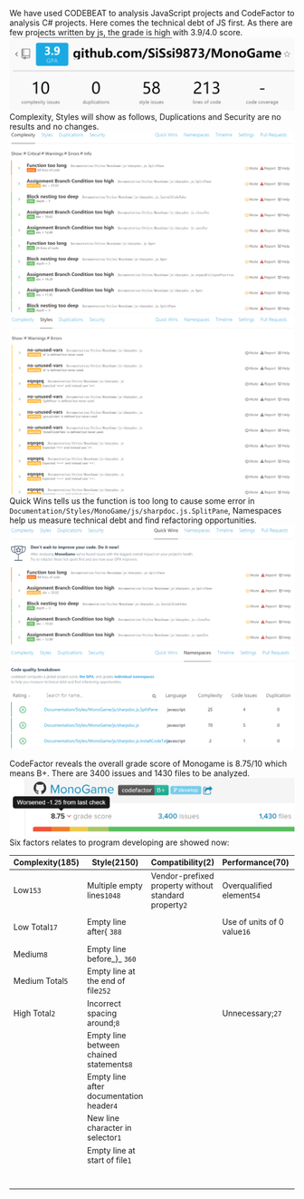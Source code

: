 We have used CODEBEAT to analysis JavaScript projects and CodeFactor to analysis C# projects. Here comes the technical debt of JS first. As there are few projects written by js, the grade is high with 3.9/4.0 score. ![cbgpa](https://github.com/ruanti2018-1/zy1-monogame/blob/master/technicaldebt/CBGPA.png)
Complexity, Styles will show as follows, Duplications and Security are no results and no changes. ![complexity](https://github.com/ruanti2018-1/zy1-monogame/blob/master/technicaldebt/cbcmp.png) ![styles](https://github.com/ruanti2018-1/zy1-monogame/blob/master/technicaldebt/cbsty.png)
Quick Wins tells us the function is too long to cause some error in ```Documentation/Styles/MonoGame/js/sharpdoc.js.SplitPane```, Namespaces help us measure technical debt and find refactoring opportunities. ![qw](https://github.com/ruanti2018-1/zy1-monogame/blob/master/technicaldebt/QW.png) ![name](https://github.com/ruanti2018-1/zy1-monogame/blob/master/technicaldebt/Nam.png)

CodeFactor reveals the overall grade score of Monogame is 8.75/10 which means B+. There are 3400 issues and 1430 files to be analyzed.![cf](https://github.com/ruanti2018-1/zy1-monogame/blob/master/technicaldebt/CFGPA.png)
Six factors relates to program developing are showed now: 

Complexity(185) | Style(2150) | Compatibility(2) | Performance(70) | Maintainability(992) | Accessibility(1)
----|-------|-----|-------|-----|-----
 Low`153` | Multiple empty lines`1048` | Vendor-prefixed property without standard property`2` | Overqualified element`54` | Multiple statement in one line`456` | Use of outline:none`1`
 Low Total`17`| Empty line after{ `388` |    | Use of units of 0 value`16` |  Use of implied arithmetic operator precedence`400` |   
 Medium`8` | Empty line before_}_ `360` |    |    | Type not in separate source file`55` |  
 Medium Total`5` |  Empty line at the end of file`252` |    |    | Unnecessary code`28` |  
 High Total`2` | Incorrect spacing around;`8` |    | Unnecessary;`27` | Unused variable`13` |  
              | Empty line between chained statements`8` |    |    | Use readable conditions`7` |  
           | Empty line after documentation header`4` |    |   | Use of implied conditional operator precedence`2` |   
        | New line character in selector`1` |    |    | Multiple namespaces in source file`2` |  
       | Empty line at start of file`1` |    |    | Use of !important`1` |  
       |     |      |      | Use of read without -r`7` |   




